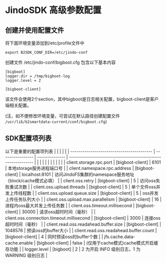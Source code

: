 # JindoSDK 高级参数配置

## 创建并使用配置文件

将下面环境变量添加到/etc/profile文件中
```
export B2SDK_CONF_DIR=/etc/jindo-conf
```
创建文件 /etc/jindo-conf/bigboot.cfg  包含以下基本内容
```
[bigboot]
logger.dir = /tmp/bigboot-log
logger.level = 2

[bigboot-client]
```

该文件会使用2个section，其中bigboot是日志相关配置，bigboot-client是客户端相关配置。

(注，如不便修改环境变量，可尝试在默认路径创建配置文件 `/usr/lib/b2smartdata-current/conf/bigboot.cfg`)

## SDK配置项列表

以下是重要的配置项列表
|                                           |                  |                |                                                              |
| ----------------------------------------- | ---------------- | -------------- | ------------------------------------------------------------ |
|                                           |                  |                |                                                              |
|                                           |                  |                |                                                              |
| client.storage.rpc.port                   | [bigboot-client] | 6101           | 本地storage服务进程端口号                                    |
| client.namespace.rpc.address              | [bigboot-client] | localhost:8101 | 访问JindoFS集群的namespace服务地址<br />（block/cache模式必填） |
| client.oss.retry                          | [bigboot-client] | 5              | 访问oss失败重试次数                                          |
| client.oss.upload.threads                 | [bigboot-client] | 5              | 单个文件oss并发上传线程数                                    |
| client.oss.upload.queue.size              | [bigboot-client] | 5              | oss并发上传任务队列大小                                      |
| client.oss.upload.max.parallelism         | [bigboot-client] | 16             | 进程内oss最大并发上传任务数                                  |
| client.oss.timeout.millisecond            | [bigboot-client] | 30000          | 请求oss超时时间（毫秒）                                      |
| client.oss.connection.timeout.millisecond | [bigboot-client] | 3000           | 连接oss超时时间（毫秒）                                      |
| client.read.oss.readahead.buffer.size     | [bigboot-client] | 1048576        | 预读oss的buffer大小                                          |
| client.read.oss.readahead.buffer.count    | [bigboot-client] | 4              | 同时预读oss的buffer个数                                      |
| jfs.cache.data-cache.enable               | [bigboot-client] | false          | (仅用于cache模式)cache模式开启缓存功能                       |
| logger.level                              | [bigboot]        | 2              | 2 为开启 INFO 级别日志，1 为 WARNING 级别日志                  | 
